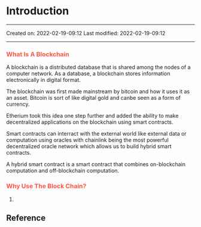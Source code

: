 # Introduction
___

Created on: 2022-02-19-09:12
Last modified: 2022-02-19-09:12

___

### <span style="color: #ff5545;text-transform: capitalize;">What is a blockchain</span>

A blockchain is a distributed database that is shared among the nodes of a computer network. As a database, a blockchain stores information electronically in digital format.

The blockchain was first made mainstream by bitcoin and how it uses it as an asset. Bitcoin is sort of like digital gold and canbe seen as a form of currency.

Etherium took this idea one step further and added the ability to make decentralized applications on the blockchain using smart contracts. 

Smart contracts can interract with the external world like external data or computation using oracles with chainlink being the most powerful decentralized oracle network which allows us to build hybrid smart contracts.

A hybrid smart contract is a smart contract that combines on-blockchain computation and off-blockchain computation.

### <span style="color: #ff5545;text-transform: capitalize;">Why use the block chain?</span>

1. 
## Reference